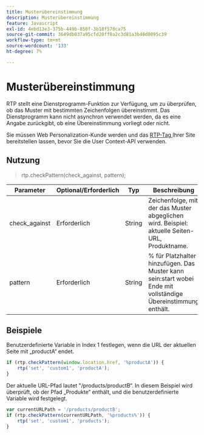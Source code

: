 ```yaml
---
title: Musterübereinstimmung
description: Musterübereinstimmung
feature: Javascript
exl-id: 4ebd13e3-375b-449b-850f-3b18f570ca75
source-git-commit: 3649db037a95cfd20ff0a2c3d81a3b40d0095c39
workflow-type: tm+mt
source-wordcount: '133'
ht-degree: 7%

---
```


# Musterübereinstimmung

RTP stellt eine Dienstprogramm-Funktion zur Verfügung, um zu überprüfen, ob das Muster mit bestimmten Zeichenfolgen übereinstimmt. Das Dienstprogramm kann nicht asynchron verwendet werden, da es eine Angabe zurückgibt, ob eine Übereinstimmung vorliegt oder nicht.

Sie müssen Web Personalization-Kunde werden und das [RTP-Tag ](https://experienceleague.adobe.com/en/docs/marketo/using/product-docs/web-personalization/rtp-tag-implementation/deploy-the-rtp-javascript) Ihrer Site bereitstellen lassen, bevor Sie die User Context-API verwenden.

## Nutzung

> rtp.checkPattern(check_against, pattern);

| Parameter | Optional/Erforderlich | Typ | Beschreibung |
|---|---|---|---|
| check_against | Erforderlich | String | Zeichenfolge, mit der das Muster abgeglichen wird. Beispiel: aktuelle Seiten-URL, Produktname. |
| pattern | Erforderlich | String | % für Platzhalter hinzufügen. Das Muster kann sein:start wobei Ende mit vollständige Übereinstimmung enthält. |

## Beispiele

Benutzerdefinierte Variable in Index 1 festlegen, wenn die URL der aktuellen Seite mit „productA“ endet.

```javascript
if (rtp.checkPattern(window.location.href, '%productA')) {
    rtp('set', 'custom1', 'productA');
}
```

Der aktuelle URL-Pfad lautet &quot;/products/productB“. In diesem Beispiel wird überprüft, ob der Pfad „Produkte“ enthält, und die benutzerdefinierte Variable wird festgelegt.

```javascript
var currentURLPath = '/products/productB';
if (rtp.checkPattern(currentURLPath, '%products%')) {
    rtp('set', 'custom1', 'products');
}
```
